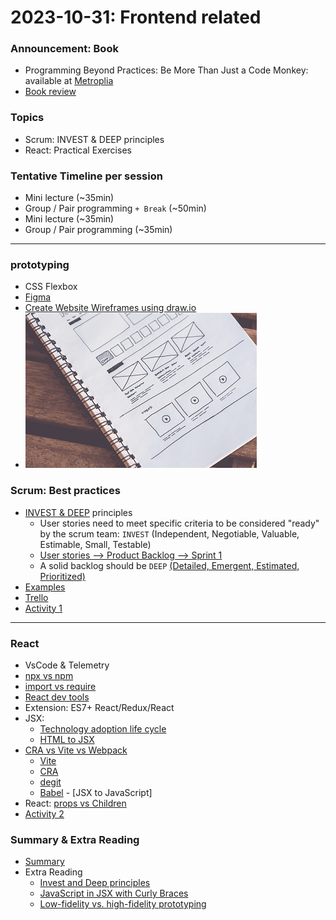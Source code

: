 # 2023-10-31: Frontend related  

### Announcement: Book

- Programming Beyond Practices: Be More Than Just a Code Monkey: available at [Metroplia]
- [Book review]

### Topics

- Scrum: INVEST & DEEP principles
- React: Practical Exercises

### Tentative Timeline per session

- Mini lecture (~35min)
- Group / Pair programming `+ Break` (~50min)
- Mini lecture (~35min)
- Group / Pair programming (~35min)

----

### prototyping

- CSS Flexbox
- [Figma](https://www.figma.com/)
- [Create Website Wireframes using draw.io](https://thomasventurini.com/articles/create-website-wireframes-using-drawio/)
- ![](./wireframe.png)

### Scrum: Best practices

- [INVEST & DEEP] principles
  - User stories need to meet specific criteria to be considered "ready" by the scrum team: `INVEST` (Independent, Negotiable, Valuable, Estimable, Small, Testable)
  - [User stories --> Product Backlog --> Sprint 1](./activity2/part3.md)
  - A solid backlog should be `DEEP` [(Detailed, Emergent, Estimated, Prioritized)](./activity2/part4.md)
- [Examples](./invest.md)
- [Trello]
- [Activity 1](./activity1/README.md)


----
### React

- VsCode & Telemetry
- [npx vs npm]
- [import vs require]
- [React dev tools]
- Extension: ES7+ React/Redux/React
- JSX: 
  - [Technology adoption life cycle]
  - [HTML to JSX]
- [CRA vs Vite vs Webpack]
  - [Vite]
  - [CRA]
  - [degit]
  - [Babel] - [JSX to JavaScript]
- React: [props vs Children](./props-vschildren.md)
- [Activity 2](./activity2/README.md)

### Summary & Extra Reading

- [Summary](./key-points.md-scrum.md)
- Extra Reading
  - [Invest and Deep principles](https://www.reckontalk.com/user-stories-and-product-backlogs/)
  - [JavaScript in JSX with Curly Braces]
  - [Low-fidelity vs. high-fidelity prototyping]







<!-- Links -->
[Book review]:https://www.amazon.com/Programming-Beyond-Practices-Gregory-Brown/dp/1491943823 
[Metroplia]:https://metropolia.finna.fi/Record/nelli15.3710000000897079?sid=3087098520
[INVEST & DEEP]:https://www.reckontalk.com/user-stories-and-product-backlogs/
[React dev tools]:https://react.dev/learn/react-developer-tools
[Trello]:https://trello.com/
[CRA vs Vite vs Webpack]:https://dev.to/sidramaqbool/vite-vs-webpack-which-one-and-why-for-your-next-react-app-the-battle-of-bundlers-c6b
[Vite]:https://vitejs.dev/
[CRA]:https://create-react-app.dev/
[degit]:https://github.com/Rich-Harris/degit
[ironhack-labs]:https://github.com/ironhack-labs/lab-react-training
[npx vs npm]:https://www.freecodecamp.org/news/npm-vs-npx-whats-the-difference/
[Git Stage]:https://github.com/duniul/vscode-git-stage
[Live share]:https://code.visualstudio.com/learn/collaboration/live-share
[Maximum points per week (Markdown)]:https://github.com/tx00-web-fi/Questions-Bank/blob/main/max-points-per-week.md
[Maximum points per week (pdf)]:https://github.com/tx00-web-fi/Questions-Bank/blob/main/max-points-per-week.pdf
[Using Git source control in VS Code]:https://code.visualstudio.com/docs/sourcecontrol/overview
[Technology adoption life cycle]:https://en.wikipedia.org/wiki/Technology_adoption_life_cycle
[HTML to JSX]:https://transform.tools/html-to-jsx
[Babel]:https://babeljs.io/repl
[import vs require]:https://marketsplash.com/tutorials/javascript/javascript-import-vs-require/
[Low-fidelity vs. high-fidelity prototyping]:https://www.invisionapp.com/inside-design/low-fi-vs-hi-fi-prototyping/
[JavaScript in JSX with Curly Braces]:https://react.dev/learn/javascript-in-jsx-with-curly-braces

